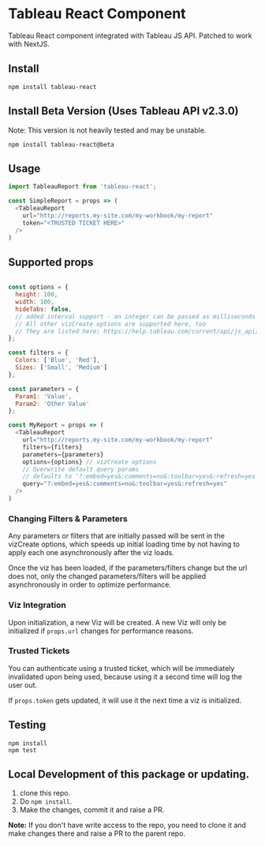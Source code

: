 # Tableau React Component
Tableau React component integrated with Tableau JS API. Patched to work
with NextJS.

## Install

```
npm install tableau-react
```

## Install Beta Version (Uses Tableau API v2.3.0)

Note: This version is not heavily tested and may be unstable.

```
npm install tableau-react@beta
```

## Usage
```js
import TableauReport from 'tableau-react';

const SimpleReport = props => (
  <TableauReport
    url="http://reports.my-site.com/my-workbook/my-report"
    token="<TRUSTED TICKET HERE>"
  />
)
```

## Supported props
```js

const options = {
  height: 100,
  width: 100,
  hideTabs: false,
  // added interval support - an integer can be passed as milliseconds in the options object and refreshDataAsync() will refresh the data automatically on your preferred interval.
  // All other vizCreate options are supported here, too
  // They are listed here: https://help.tableau.com/current/api/js_api/en-us/JavaScriptAPI/js_api_ref.htm#vizcreateoptions_record
};

const filters = {
  Colors: ['Blue', 'Red'],
  Sizes: ['Small', 'Medium']
};

const parameters = {
  Param1: 'Value',
  Param2: 'Other Value'
};

const MyReport = props => (
  <TableauReport
    url="http://reports.my-site.com/my-workbook/my-report"
    filters={filters}
    parameters={parameters}
    options={options} // vizCreate options
    // Overwrite default query params
    // defaults to '?:embed=yes&:comments=no&:toolbar=yes&:refresh=yes'
    query="?:embed=yes&:comments=no&:toolbar=yes&:refresh=yes"
  />
)
```

### Changing Filters & Parameters

Any parameters or filters that are initially passed will be sent in the
vizCreate options, which speeds up initial loading time by not having to apply
each one asynchronously after the viz loads.

Once the viz has been loaded, if the parameters/filters change but the url
does not, only the changed parameters/filters will be applied asynchronously in
order to optimize performance.


### Viz Integration
Upon initialization, a new Viz will be created. A new Viz will only be
initialized if `props.url` changes for performance reasons.

### Trusted Tickets

You can authenticate using a trusted ticket, which will be immediately
invalidated upon being used, because using it a second time will log the user
out.

If `props.token` gets updated, it will use it the next time a viz is initialized.

## Testing
```
npm install
npm test
```


## Local Development of this package or updating.

  1. clone this repo.
  2. Do `npm install`.
  3. Make the changes, commit it and raise a PR.

  **Note:** If you don't have write access to the repo, you need to clone it and make changes there and raise a PR to the parent repo.
